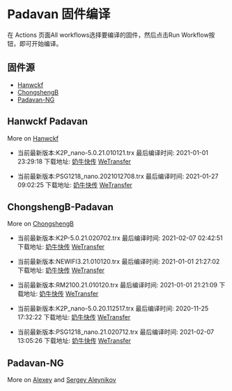 # Padavan 固件编译
在 Actions 页面All workflows选择要编译的固件，然后点击Run Workflow按钮，即可开始编译。
## 固件源

- [Hanwckf](#Hanwckf-Padavan)
- [ChongshengB](#ChongshengB-Padavan)
- [Padavan-NG](#Padavan-NG)

## Hanwckf Padavan
More on [Hanwckf](https://github.com/hanwckf/rt-n56u/)

* 当前最新版本:K2P_nano-5.0.21.010121.trx  最后编译时间: 2021-01-01 23:29:18  下载地址: [奶牛快传](https://cowtransfer.com/s/4e616461205445)  [WeTransfer](https://we.tl/t-Rv6CUFUIr9)

* 当前最新版本:PSG1218_nano.2021012708.trx  最后编译时间: 2021-01-27 09:02:25  下载地址: [奶牛快传](https://cowtransfer.com/s/d11143179ba64c)  [WeTransfer](https://we.tl/t-DiArkrUp7U)


















## ChongshengB-Padavan
More on [ChongshengB](https://github.com/chongshengB/rt-n56u)



* 当前最新版本:K2P-5.0.21.020702.trx  最后编译时间: 2021-02-07 02:42:51  下载地址: [奶牛快传](https://cowtransfer.com/s/160217d361b244)  [WeTransfer](https://we.tl/t-tXMn8bKdcq)

* 当前最新版本:NEWIFI3.21.010120.trx  最后编译时间: 2021-01-01 21:27:02  下载地址: [奶牛快传](https://cowtransfer.com/s/d9b5b61bb62048)  [WeTransfer](https://we.tl/t-BUxeHfJ3wE)

* 当前最新版本:RM2100.21.010120.trx  最后编译时间: 2021-01-01 21:21:09  下载地址: [奶牛快传](https://cowtransfer.com/s/e63cd3fc145a48)  [WeTransfer](https://we.tl/t-uZF9Pr23gU)

* 当前最新版本:K2P_nano-5.0.20.112517.trx  最后编译时间: 2020-11-25 17:32:22  下载地址: [奶牛快传](https://cowtransfer.com/s/4c9b5eec138d45)  [WeTransfer](https://we.tl/t-FQvyJVhfQP)

* 当前最新版本:PSG1218_nano.21.020712.trx  最后编译时间: 2021-02-07 13:05:26  下载地址: [奶牛快传](https://cowtransfer.com/s/17a0b25f38854c)  [WeTransfer](https://we.tl/t-x8fEY6LU6w)













## Padavan-NG
More on [Alexey](https://gitlab.com/dm38/padavan-ng) and [Sergey Aleynikov](https://github.com/dur-randir/padavan-ng)
